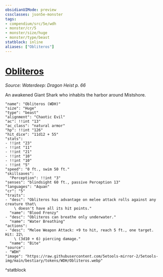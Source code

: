 ```yaml
---
obsidianUIMode: preview
cssclasses: json5e-monster
tags:
- compendium/src/5e/wdh
- monster/cr/5
- monster/size/huge
- monster/type/beast
statblock: inline
aliases: ["Obliteros"]
---
```

# [Obliteros](3-Mechanics\CLI\bestiary\npc/obliteros-wdh.md)
*Source: Waterdeep: Dragon Heist p. 66*  

An awakened Giant Shark who inhabits the harbor around Mistshore.

```statblock
"name": "Obliteros (WDH)"
"size": "Huge"
"type": "beast"
"alignment": "Chaotic Evil"
"ac": !!int "13"
"ac_class": "natural armor"
"hp": !!int "126"
"hit_dice": "11d12 + 55"
"stats":
- !!int "23"
- !!int "11"
- !!int "21"
- !!int "10"
- !!int "10"
- !!int "5"
"speed": "0 ft., swim 50 ft."
"skillsaves":
  "Perception": !!int "3"
"senses": "blindsight 60 ft., passive Perception 13"
"languages": "Aquan"
"cr": "5"
"traits":
- "desc": "Obliteros has advantage on melee attack rolls against any creature that\
    \ doesn't have all its hit points."
  "name": "Blood Frenzy"
- "desc": "Obliteros can breathe only underwater."
  "name": "Water Breathing"
"actions":
- "desc": "Melee Weapon Attack: +9 to hit, reach 5 ft., one target. Hit: 22\
    \ (3d10 + 6) piercing damage."
  "name": "Bite"
"source":
- "WDH"
"image": "https://raw.githubusercontent.com/5etools-mirror-2/5etools-img/main/bestiary/tokens/WDH/Obliteros.webp"
```
^statblock